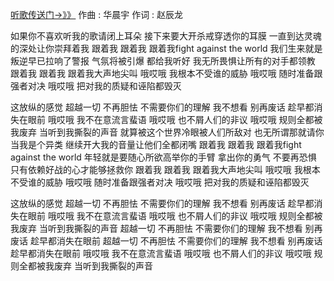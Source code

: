 [听歌传送门→》》](http://music.163.com/#/song?id=33190545)
作曲 : 华晨宇
作词 : 赵辰龙

如果你不喜欢听我的歌请闭上耳朵
接下来要大开杀戒穿透你的耳膜
一直到达灵魂的深处让你崇拜着我
跟着我 跟着我
跟着我fight against the world
我们生来就是叛逆早已拉响了警报
气氛将被引爆 都给我听好
我无所畏惧让所有的对手都领教
跟着我 跟着我
跟着我大声地尖叫
哦哎哦
我根本不受谁的威胁
哦哎哦
随时准备跟强者对决
哦哎哦
把对我的质疑和诬陷都毁灭

这放纵的感觉
超越一切 不再胆怯
不需要你们的理解
我不想看 别再废话
趁早都消失在眼前
哦哎哦
我不在意流言蜚语
哦哎哦
也不屑人们的非议
哦哎哦
规则全都被我废弃
当听到我撕裂的声音
就算被这个世界冷眼被人们所敌对
也无所谓那就请你当我是个异类
继续开大我的音量让他们全都闭嘴
跟着我 跟着我
跟着我fight against the world
年轻就是要随心所欲高举你的手臂
拿出你的勇气 不要再恐惧
只有依赖好战的心才能够拯救你
跟着我 跟着我
跟着我大声地尖叫
哦哎哦
我根本不受谁的威胁
哦哎哦
随时准备跟强者对决
哦哎哦
把对我的质疑和诬陷都毁灭

这放纵的感觉
超越一切 不再胆怯
不需要你们的理解
我不想看 别再废话
趁早都消失在眼前
哦哎哦
我不在意流言蜚语
哦哎哦
也不屑人们的非议
哦哎哦
规则全都被我废弃
当听到我撕裂的声音
超越一切 不再胆怯
不需要你们的理解
我不想看 别再废话
趁早都消失在眼前
超越一切 不再胆怯
不需要你们的理解
我不想看 别再废话
趁早都消失在眼前
哦哎哦
我不在意流言蜚语
哦哎哦
也不屑人们的非议
哦哎哦
规则全都被我废弃
当听到我撕裂的声音
